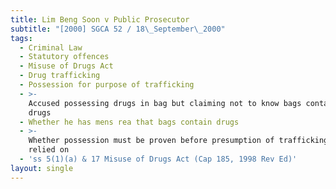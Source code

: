 ```yaml
---
title: Lim Beng Soon v Public Prosecutor
subtitle: "[2000] SGCA 52 / 18\_September\_2000"
tags:
  - Criminal Law
  - Statutory offences
  - Misuse of Drugs Act
  - Drug trafficking
  - Possession for purpose of trafficking
  - >-
    Accused possessing drugs in bag but claiming not to know bags contained
    drugs
  - Whether he has mens rea that bags contain drugs
  - >-
    Whether possession must be proven before presumption of trafficking can be
    relied on
  - 'ss 5(1)(a) & 17 Misuse of Drugs Act (Cap 185, 1998 Rev Ed)'
layout: single
---
```


